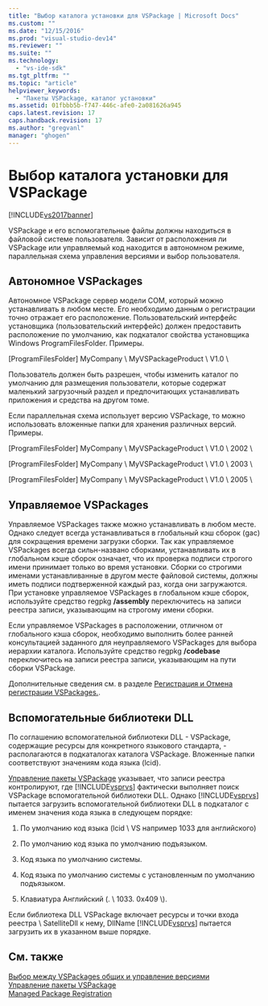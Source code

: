 ```yaml
---
title: "Выбор каталога установки для VSPackage | Microsoft Docs"
ms.custom: ""
ms.date: "12/15/2016"
ms.prod: "visual-studio-dev14"
ms.reviewer: ""
ms.suite: ""
ms.technology: 
  - "vs-ide-sdk"
ms.tgt_pltfrm: ""
ms.topic: "article"
helpviewer_keywords: 
  - "Пакеты VSPackage, каталог установки"
ms.assetid: 01fbbb5b-f747-446c-afe0-2a081626a945
caps.latest.revision: 17
caps.handback.revision: 17
ms.author: "gregvanl"
manager: "ghogen"
---
```

# Выбор каталога установки для VSPackage
[!INCLUDE[vs2017banner](../../code-quality/includes/vs2017banner.md)]

VSPackage и его вспомогательные файлы должны находиться в файловой системе пользователя.  Зависит от расположения ли VSPackage или управляемый код находится в автономном режиме, параллельная схема управления версиями и выбор пользователя.  
  
## Автономное VSPackages  
 Автономное VSPackage сервер модели COM, который можно устанавливать в любом месте.  Его необходимо данным о регистрации точно отражает его расположение.  Пользовательский интерфейс установщика \(пользовательский интерфейс\) должен предоставить расположение по умолчанию, как подкаталог свойства установщика Windows ProgramFilesFolder.  Примеры.  
  
 \[ProgramFilesFolder\] MyCompany \\ MyVSPackageProduct \\ V1.0 \\  
  
 Пользователь должен быть разрешен, чтобы изменить каталог по умолчанию для размещения пользователи, которые содержат маленький загрузочный раздел и предпочитающих устанавливать приложения и средства на другом томе.  
  
 Если параллельная схема использует версию VSPackage, то можно использовать вложенные папки для хранения различных версий.  Примеры.  
  
 \[ProgramFilesFolder\] MyCompany \\ MyVSPackageProduct \\ V1.0 \\ 2002 \\  
  
 \[ProgramFilesFolder\] MyCompany \\ MyVSPackageProduct \\ V1.0 \\ 2003 \\  
  
 \[ProgramFilesFolder\] MyCompany \\ MyVSPackageProduct \\ V1.0 \\ 2005 \\  
  
## Управляемое VSPackages  
 Управляемое VSPackages также можно устанавливать в любом месте.  Однако следует всегда устанавливаться в глобальный кэш сборок \(gac\) для сокращения времени загрузки сборки.  Так как управляемое VSPackages всегда сильн\-названо сборками, устанавливать их в глобальном кэше сборок означает, что их проверка подписи строгого имени принимает только во время установки.  Сборки со строгими именами устанавливанные в другом месте файловой системы, должны иметь подписи подтверженной каждый раз, когда они загружаются.  При установке управляемое VSPackages в глобальном кэше сборок, используйте средство regpkg **\/assembly** переключитесь на записи реестра записи, указывающим на строгому имени сборки.  
  
 Если управляемое VSPackages в расположении, отличном от глобального кэша сборок, необходимо выполнить более ранней консультацией заданного для неуправляемого VSPackages для выбора иерархии каталога.  Используйте средство regpkg **\/codebase** переключитесь на записи реестра записи, указывающим на пути сборки VSPackage.  
  
 Дополнительные сведения см. в разделе [Регистрация и Отмена регистрации VSPackages.](../../extensibility/registering-and-unregistering-vspackages.md).  
  
## Вспомогательные библиотеки DLL  
 По соглашению вспомогательной библиотеки DLL \- VSPackage, содержащие ресурсы для конкретного языкового стандарта, \- располагаются в подкаталогах каталога VSPackage.  Вложенные папки соответствуют значениям кода языка \(lcid\).  
  
 [Управление пакеты VSPackage](../../extensibility/managing-vspackages.md) указывает, что записи реестра контролируют, где [!INCLUDE[vsprvs](../../code-quality/includes/vsprvs_md.md)] фактически выполняет поиск VSPackage вспомогательной библиотеки DLL.  Однако [!INCLUDE[vsprvs](../../code-quality/includes/vsprvs_md.md)] пытается загрузить вспомогательной библиотеки DLL в подкаталог с именем значения кода языка в следующем порядке:  
  
1.  По умолчанию код языка \(lcid \\ VS например 1033 для английского\)  
  
2.  По умолчанию код языка по умолчанию подъязыком.  
  
3.  Код языка по умолчанию системы.  
  
4.  Код языка по умолчанию системы с установленным по умолчанию подъязыком.  
  
5.  Клавиатура  Английский \(.  \\ 1033.  0x409 \\\).  
  
 Если библиотека DLL VSPackage включает ресурсы и точки входа реестра \\ SatelliteDll к нему, DllName [!INCLUDE[vsprvs](../../code-quality/includes/vsprvs_md.md)] пытается загрузить их в указанном выше порядке.  
  
## См. также  
 [Выбор между VSPackages общих и управление версиями](../../extensibility/choosing-between-shared-and-versioned-vspackages.md)   
 [Управление пакеты VSPackage](../../extensibility/managing-vspackages.md)   
 [Managed Package Registration](http://msdn.microsoft.com/ru-ru/f69e0ea3-6a92-4639-8ca9-4c9c210e58a1)